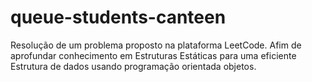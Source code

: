 # queue-students-canteen
 Resolução de um problema proposto na plataforma LeetCode. Afim de aprofundar conhecimento em Estruturas Estáticas para uma eficiente Estrutura de dados usando programação orientada objetos.

